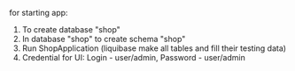 for starting app:
1. To create database "shop"
2. In database "shop" to create schema "shop"
3. Run ShopApplication (liquibase make all tables and fill their testing data)
4. Credential for UI: Login - user/admin, Password - user/admin